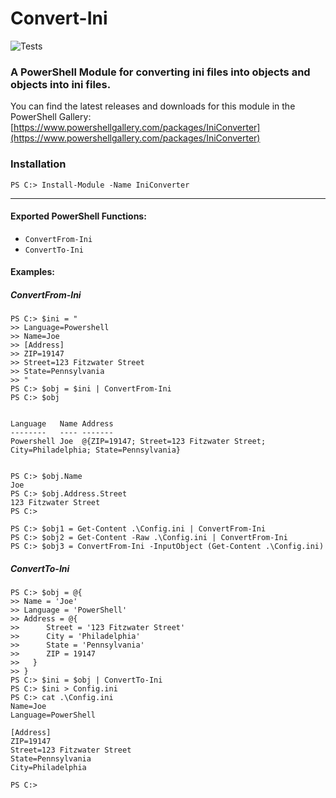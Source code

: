 # Convert-Ini
![Tests](https://github.com/joeiannone/Convert-Ini/actions/workflows/tests.yml/badge.svg)
### A PowerShell Module for converting ini files into objects and objects into ini files.

You can find the latest releases and downloads for this module in the PowerShell Gallery: [https://www.powershellgallery.com/packages/IniConverter](https://www.powershellgallery.com/packages/IniConverter)


### Installation
```
PS C:> Install-Module -Name IniConverter
```
---

#### Exported PowerShell Functions:
- ```ConvertFrom-Ini```
- ```ConvertTo-Ini```

#### Examples:
##### ConvertFrom-Ini
```
PS C:> $ini = "
>> Language=Powershell
>> Name=Joe
>> [Address]
>> ZIP=19147
>> Street=123 Fitzwater Street
>> State=Pennsylvania
>> "
PS C:> $obj = $ini | ConvertFrom-Ini
PS C:> $obj


Language   Name Address
--------   ---- -------
Powershell Joe  @{ZIP=19147; Street=123 Fitzwater Street; City=Philadelphia; State=Pennsylvania}


PS C:> $obj.Name
Joe
PS C:> $obj.Address.Street
123 Fitzwater Street
PS C:>
```
```
PS C:> $obj1 = Get-Content .\Config.ini | ConvertFrom-Ini
PS C:> $obj2 = Get-Content -Raw .\Config.ini | ConvertFrom-Ini
PS C:> $obj3 = ConvertFrom-Ini -InputObject (Get-Content .\Config.ini)
```

##### ConvertTo-Ini
```
PS C:> $obj = @{
>> Name = 'Joe'
>> Language = 'PowerShell'
>> Address = @{
>>      Street = '123 Fitzwater Street'
>>      City = 'Philadelphia'
>>      State = 'Pennsylvania'
>>      ZIP = 19147
>>   }
>> }
PS C:> $ini = $obj | ConvertTo-Ini
PS C:> $ini > Config.ini
PS C:> cat .\Config.ini
Name=Joe
Language=PowerShell

[Address]
ZIP=19147
Street=123 Fitzwater Street
State=Pennsylvania
City=Philadelphia

PS C:>
```